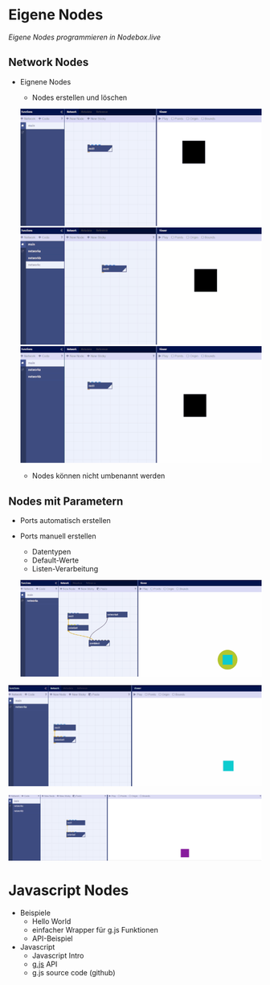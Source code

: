 # Eigene Nodes

*Eigene Nodes programmieren in Nodebox.live*

## Network Nodes

- Eignene Nodes
	- Nodes erstellen und löschen
	
	![](assets/createnetwork.gif)  
	![](assets/deletenetwork.gif)  
	![](assets/disconnectednetworks.gif)  


	
	- Nodes können nicht umbenannt werden

## Nodes mit Parametern


- Ports automatisch erstellen
- Ports manuell erstellen
	- Datentypen
	- Default-Werte
	- Listen-Verarbeitung
	
	![](assets/port_1.gif)

![](assets/nesting.gif)  

![](assets/pinning.gif)  


# Javascript Nodes

- Beispiele
	- Hello World
	- einfacher Wrapper für g.js Funktionen
	- API-Beispiel
- Javascript 
	- Javascript Intro
	- [g.js](http://gjs.org/) API
	- g.js source code (github)
